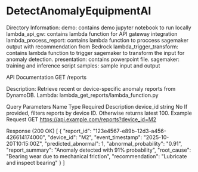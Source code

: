 # DetectAnomalyEquipmentAI

Directory Information:
demo: contains demo jupyter notebook to run locally
lambda_api_gw: contains lambda function for API gateway integration
lambda_process_report: contains lambda function to proccess sagemaker output with recommendation from Bedrock
lambda_trigger_transform: contains lambda function to trigger sagemaker to transform the input for anomaly detection.
presentation: contains powerpoint file.
sagemaker: training and inference script
samples: sample input and output


API Documentation
GET /reports

Description: Retrieve recent or device-specific anomaly reports from DynamoDB.
Lambda: lambda_get_reports/lambda_function.py

Query Parameters
Name	Type	Required	Description
device_id	string	No	If provided, filters reports by device ID. Otherwise returns latest 100.
Example Request
GET https://api.example.com/reports?device_id=M2

Response (200 OK)
[
  {
    "report_id": "123e4567-e89b-12d3-a456-426614174000",
    "device_id": "M2",
    "event_timestamp": "2025-10-20T10:15:00Z",
    "predicted_abnormal": 1,
    "abnormal_probability": "0.91",
    "report_summary": "Anomaly detected with 91% probability",
    "root_cause": "Bearing wear due to mechanical friction",
    "recommendation": "Lubricate and inspect bearing"
  }
]
